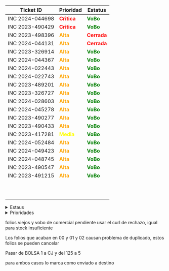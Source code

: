| Ticket ID | Prioridad | Estatus     |
|-----------|------------------|------------|
| INC 2024-044698 | <span style="color:red">**Critica**</span> | <span style="color:green">**VoBo**</span> |
| INC 2023-490429 | <span style="color:red">**Critica**</span> | <span style="color:green">**VoBo**</span> |
| INC 2023-498396 | <span style="color:orange">**Alta**</span> | <span style="color:red">**Cerrada**</span> |
| INC 2024-044131 | <span style="color:orange">**Alta**</span> | <span style="color:red">**Cerrada**</span> |
| INC 2023-326914 | <span style="color:orange">**Alta**</span> | <span style="color:green">**VoBo**</span> |
| INC 2024-044367 | <span style="color:orange">**Alta**</span> | <span style="color:green">**VoBo**</span> |
| INC 2024-022443 | <span style="color:orange">**Alta**</span> | <span style="color:green">**VoBo**</span> |
| INC 2024-022743 | <span style="color:orange">**Alta**</span> | <span style="color:green">**VoBo**</span> |
| INC 2023-489201 | <span style="color:orange">**Alta**</span> | <span style="color:green">**VoBo**</span> |
| INC 2023-326727 | <span style="color:orange">**Alta**</span> | <span style="color:green">**VoBo**</span> |
| INC 2024-028603 | <span style="color:orange">**Alta**</span> | <span style="color:green">**VoBo**</span> |
| INC 2024-045278 | <span style="color:orange">**Alta**</span> | <span style="color:green">**VoBo**</span> |
| INC 2023-490277 | <span style="color:orange">**Alta**</span> | <span style="color:green">**VoBo**</span> |
| INC 2023-490433 | <span style="color:orange">**Alta**</span> | <span style="color:green">**VoBo**</span> |
| INC 2023-417281 | <span style="color:yellow">**Media**</span> | <span style="color:green">**VoBo**</span> |
| INC 2024-052484 | <span style="color:orange">**Alta**</span> | <span style="color:green">**VoBo**</span> |
| INC 2024-049423 | <span style="color:orange">**Alta**</span> | <span style="color:green">**VoBo**</span> |
| INC 2024-048745 | <span style="color:orange">**Alta**</span> | <span style="color:green">**VoBo**</span> |
| INC 2023-490547 | <span style="color:orange">**Alta**</span> | <span style="color:green">**VoBo**</span> |
| INC 2023-491215 | <span style="color:orange">**Alta**</span> | <span style="color:green">**VoBo**</span> |
|  |  |  |
|  |  |  |
|  |  |  |
|  |  |  |
|  |  |  |
|  |  |  |
|  |  |  |
|  |  |  |
|  |  |  |
|  |  |  |



<details>
  <summary>Estaus</summary>
  
  | Ticket ID | Descripción del Problema                                       |
  |-----------|-----------------------------------------------------------------|
  | <span style="color:red">**Cerrada**</span> | Se finalizo el ticket  |
  | <span style="color:green">**VoBo**</span> | Esperando el visto bueno del usuario  |
  | En proceso       | Error al procesar pago de factura |
  | Accion de Usuario | Esperando mas informacion por parte del usuario ya sea datos o anexar imagenes o pdf|
  | Pregunta a Valeria | Duda que me hace falta comprender del todo sobre el caso |
  | Pregunta a Daniel | Dudas que le mando a Daniel por correo |
  | Enviado a Claudia | Casos que se le envian a Claudia para su atencion |
  | Enviado a Daniel | Casos que se le envian a Daniel para su atencion  |
  | Junta de las 3 | Dudas que se preguntan a Daniel en la junta |
  | Anexar VoBo | Falta que el usuario anexe el visto bueno |
  | No he resuelto de este tipo | Hace fala explicacion de casos que no he atendido |
  | Falta documentacion | Casos de los cuales no se ha generado o la documentacion no esta explicada del todo bien |
  | Reasignado |  |

</details>

<details>
  <summary>Prioridades</summary>
  
  | Prioridad | Descripción                                   |
  |-----------|-----------------------------------------------------------------|
  | <span style="color:red">**Critica**</span>       | Tickets de mayo importancia y con los cuales contamos con poco tiempo para atender|
  | <span style="color:orange">**Alta**</span>       | Tickets que son importantes pero pueden esperar si hay demaciados Criticos |
  | <span style="color:yellow">**Media**</span>       | Tickets con importancia pero suelen poder esperar dias |
  | <span style="color:blue">**Baja**</span>       | Tikects de menor importancia y que por lo regular se antienden al final |
</details>



folios viejos y vobo de comercial pendiente usar el curl de rechazo, igual para stock insuficiente


Los folios que acaban en 00 y 01 y 02 causan problema de duplicado, estos folios se pueden cancelar



Pasar de BOLSA 1 a CJ y del 125 a 5


para ambos casos lo marca como enviado a destino